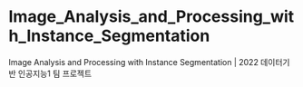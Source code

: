 # Image_Analysis_and_Processing_with_Instance_Segmentation
Image Analysis and Processing with Instance Segmentation | 2022 데이터기반 인공지능1 팀 프로젝트
